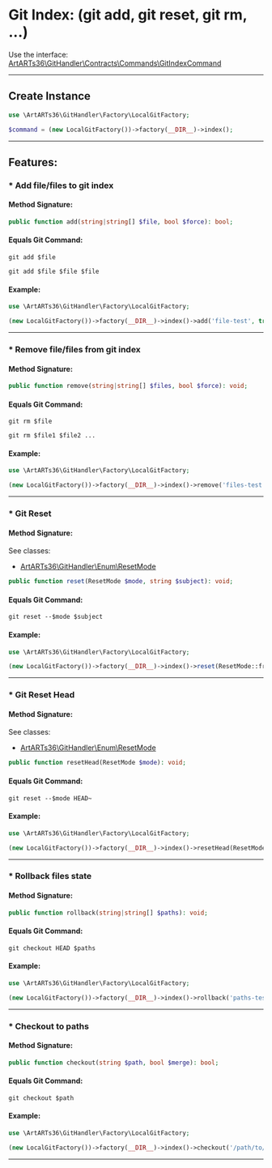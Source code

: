 # Git Index: (git add, git reset, git rm, ...)

Use the interface: [ArtARTs36\GitHandler\Contracts\Commands\GitIndexCommand](/Users/artem/PhpstormProjects/artarts36/libraries/git/src/Contracts/Commands/GitIndexCommand.php)

---

## Create Instance

```php
use \ArtARTs36\GitHandler\Factory\LocalGitFactory;

$command = (new LocalGitFactory())->factory(__DIR__)->index();
```

---

## Features:

### * Add file/files to git index

#### Method Signature:



```php
public function add(string|string[] $file, bool $force): bool;
```

#### Equals Git Command:

`git add $file`

`git add $file $file $file`

#### Example:

```php
use \ArtARTs36\GitHandler\Factory\LocalGitFactory;

(new LocalGitFactory())->factory(__DIR__)->index()->add('file-test', true);
```

---
### * Remove file/files from git index

#### Method Signature:



```php
public function remove(string|string[] $files, bool $force): void;
```

#### Equals Git Command:

`git rm $file`

`git rm $file1 $file2 ...`

#### Example:

```php
use \ArtARTs36\GitHandler\Factory\LocalGitFactory;

(new LocalGitFactory())->factory(__DIR__)->index()->remove('files-test', true);
```

---
### * Git Reset

#### Method Signature:

See classes: 

* [ArtARTs36\GitHandler\Enum\ResetMode](/src/Enum/ResetMode.php)

```php
public function reset(ResetMode $mode, string $subject): void;
```

#### Equals Git Command:

`git reset --$mode $subject`

#### Example:

```php
use \ArtARTs36\GitHandler\Factory\LocalGitFactory;

(new LocalGitFactory())->factory(__DIR__)->index()->reset(ResetMode::from(ResetMode::SOFT), 'subject-test');
```

---
### * Git Reset Head

#### Method Signature:

See classes: 

* [ArtARTs36\GitHandler\Enum\ResetMode](/src/Enum/ResetMode.php)

```php
public function resetHead(ResetMode $mode): void;
```

#### Equals Git Command:

`git reset --$mode HEAD~`

#### Example:

```php
use \ArtARTs36\GitHandler\Factory\LocalGitFactory;

(new LocalGitFactory())->factory(__DIR__)->index()->resetHead(ResetMode::from(ResetMode::SOFT));
```

---
### * Rollback files state

#### Method Signature:



```php
public function rollback(string|string[] $paths): void;
```

#### Equals Git Command:

`git checkout HEAD $paths`

#### Example:

```php
use \ArtARTs36\GitHandler\Factory\LocalGitFactory;

(new LocalGitFactory())->factory(__DIR__)->index()->rollback('paths-test');
```

---
### * Checkout to paths

#### Method Signature:



```php
public function checkout(string $path, bool $merge): bool;
```

#### Equals Git Command:

`git checkout $path`

#### Example:

```php
use \ArtARTs36\GitHandler\Factory\LocalGitFactory;

(new LocalGitFactory())->factory(__DIR__)->index()->checkout('/path/to/file', true);
```

---
